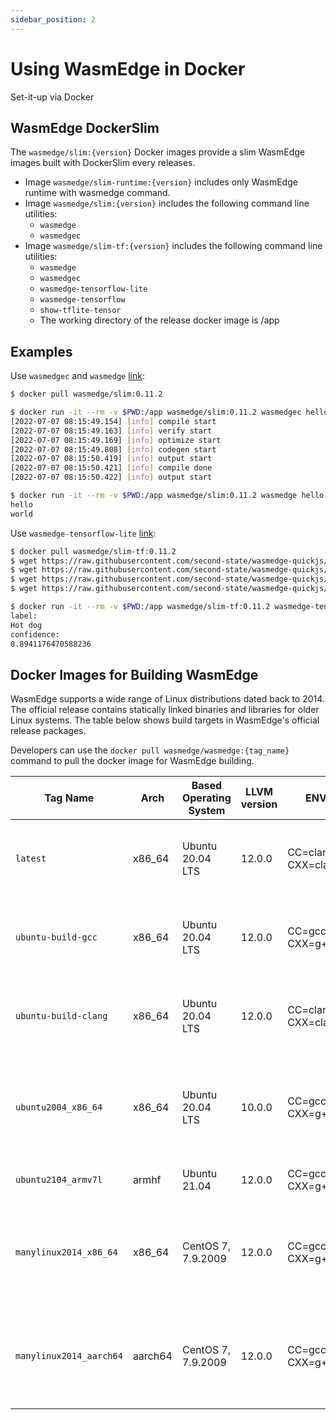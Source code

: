 ```yaml
---
sidebar_position: 2
---
```


# Using WasmEdge in Docker

Set-it-up via Docker

## WasmEdge DockerSlim

The `wasmedge/slim:{version}` Docker images provide a slim WasmEdge images built with DockerSlim every releases.

- Image `wasmedge/slim-runtime:{version}` includes only WasmEdge runtime with wasmedge command.
- Image `wasmedge/slim:{version}` includes the following command line utilities:
  - `wasmedge`
  - `wasmedgec`
- Image `wasmedge/slim-tf:{version}` includes the following command line utilities:
  - `wasmedge`
  - `wasmedgec`
  - `wasmedge-tensorflow-lite`
  - `wasmedge-tensorflow`
  - `show-tflite-tensor`
  - The working directory of the release docker image is /app

## Examples

Use `wasmedgec` and `wasmedge` [link](https://github.com/WasmEdge/WasmEdge/tree/master/examples/wasm):

```bash
$ docker pull wasmedge/slim:0.11.2

$ docker run -it --rm -v $PWD:/app wasmedge/slim:0.11.2 wasmedgec hello.wasm hello.aot.wasm
[2022-07-07 08:15:49.154] [info] compile start
[2022-07-07 08:15:49.163] [info] verify start
[2022-07-07 08:15:49.169] [info] optimize start
[2022-07-07 08:15:49.808] [info] codegen start
[2022-07-07 08:15:50.419] [info] output start
[2022-07-07 08:15:50.421] [info] compile done
[2022-07-07 08:15:50.422] [info] output start

$ docker run -it --rm -v $PWD:/app wasmedge/slim:0.11.2 wasmedge hello.aot.wasm world
hello
world
```

Use `wasmedge-tensorflow-lite` [link](https://github.com/WasmEdge/WasmEdge/tree/master/examples/js):

```bash
$ docker pull wasmedge/slim-tf:0.11.2
$ wget https://raw.githubusercontent.com/second-state/wasmedge-quickjs/main/example_js/tensorflow_lite_demo/aiy_food_V1_labelmap.txt
$ wget https://raw.githubusercontent.com/second-state/wasmedge-quickjs/main/example_js/tensorflow_lite_demo/food.jpg
$ wget https://raw.githubusercontent.com/second-state/wasmedge-quickjs/main/example_js/tensorflow_lite_demo/lite-model_aiy_vision_classifier_food_V1_1.tflite
$ wget https://raw.githubusercontent.com/second-state/wasmedge-quickjs/main/example_js/tensorflow_lite_demo/main.js

$ docker run -it --rm -v $PWD:/app wasmedge/slim-tf:0.11.2 wasmedge-tensorflow-lite --dir .:. qjs_tf.wasm main.js
label:
Hot dog
confidence:
0.8941176470588236
```

## Docker Images for Building WasmEdge

WasmEdge supports a wide range of Linux distributions dated back to 2014. The official release contains statically linked binaries and libraries for older Linux systems. The table below shows build targets in WasmEdge's official release packages.

Developers can use the `docker pull wasmedge/wasmedge:{tag_name}` command to pull the docker image for WasmEdge building.

| Tag Name                | Arch    | Based Operating System | LLVM version | ENV's                 | Compatiblity             | Comments                                                                |
| ----------------------- | ------- | ---------------------- | ------------ | --------------------- | ------------------------ | ----------------------------------------------------------------------- |
| `latest`                | x86_64  | Ubuntu 20.04 LTS       | 12.0.0       | CC=clang, CXX=clang++ | Ubuntu 20.04+            | This is for CI, will always use the latest Ubuntu LTS release           |
| `ubuntu-build-gcc`      | x86_64  | Ubuntu 20.04 LTS       | 12.0.0       | CC=gcc, CXX=g++       | Ubuntu 20.04+            | This is for CI, will always use the latest Ubuntu LTS release           |
| `ubuntu-build-clang`    | x86_64  | Ubuntu 20.04 LTS       | 12.0.0       | CC=clang, CXX=clang++ | Ubuntu 20.04+            | This is for CI, will always use the latest Ubuntu LTS release           |
| `ubuntu2004_x86_64`     | x86_64  | Ubuntu 20.04 LTS       | 10.0.0       | CC=gcc, CXX=g++       | Ubuntu 20.04+            | This is for developers who familiar with Ubuntu 20.04 LTS release       |
| `ubuntu2104_armv7l`     | armhf   | Ubuntu 21.04           | 12.0.0       | CC=gcc, CXX=g++       | Ubuntu 21.04+            | This is for armhf release                                               |
| `manylinux2014_x86_64`  | x86_64  | CentOS 7, 7.9.2009     | 12.0.0       | CC=gcc, CXX=g++       | Ubuntu 16.04+, CentOS 7+ | This is for developers who familiar with CentOS on x86_64 architecture  |
| `manylinux2014_aarch64` | aarch64 | CentOS 7, 7.9.2009     | 12.0.0       | CC=gcc, CXX=g++       | Ubuntu 16.04+, CentOS 7+ | This is for developers who familiar with CentOS on aarch64 architecture |
